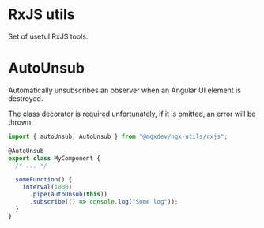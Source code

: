 # RxJS utils

Set of useful RxJS tools.

# AutoUnsub

Automatically unsubscribes an observer when an Angular UI element is destroyed.

The class decorator is required unfortunately, if it is omitted, an error will be thrown.

```typescript
import { autoUnsub, AutoUnsub } from "@mgxdev/ngx-utils/rxjs";

@AutoUnsub
export class MyComponent {
  /* ... */

  someFunction() {
    interval(1000)
      .pipe(autoUnsub(this))
      .subscribe(() => console.log("Some log"));
  }
}
```
